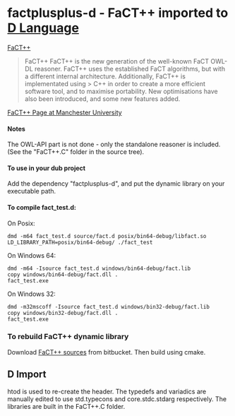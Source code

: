 # factplusplus-d - FaCT++ imported to [D Language](http://dlang.org)

[FaCT++](http://owl.man.ac.uk/factplusplus/)
> FaCT++
> FaCT++ is the new generation of the well-known FaCT OWL-DL reasoner. FaCT++ uses the established FaCT algorithms, but with a different internal architecture. Additionally, FaCT++ is implementated using > C++ in order to create a more efficient software tool, and to maximise portability. New optimisations have also been introduced, and some new features added.

[FaCT++ Page at Manchester University](http://owl.cs.manchester.ac.uk/tools/fact/)

#### Notes

The OWL-API part is not done - only the standalone reasoner is included. (See the "FaCT++.C" folder in the source tree).

#### To use in your dub project

Add the dependency "factplusplus-d", and put the dynamic library on your executable path.


#### To compile fact_test.d:

On Posix:

    dmd -m64 fact_test.d source/fact.d posix/bin64-debug/libfact.so
    LD_LIBRARY_PATH=posix/bin64-debug/ ./fact_test

On Windows 64:

    dmd -m64 -Isource fact_test.d windows/bin64-debug/fact.lib
    copy windows/bin64-debug/fact.dll .
    fact_test.exe

On Windows 32:

    dmd -m32mscoff -Isource fact_test.d windows/bin32-debug/fact.lib
    copy windows/bin32-debug/fact.dll .
    fact_test.exe


### To rebuild FaCT++ dynamic library

Download [FaCT++ sources](https://bitbucket.org/dtsarkov/factplusplus) from bitbucket.
Then build using cmake.  

## D Import
htod is used to re-create the header.  The typedefs and variadics are manually edited to use std.typecons and core.stdc.stdarg respectively.
The libraries are built in the FaCT++.C folder.
